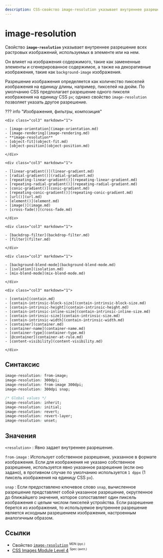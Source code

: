 ```yaml
---
description: CSS-свойство image-resolution указывает внутреннее разрешение всех растровых изображений, используемых в элементе или на нем. Он влияет на изображения содержимого, такие как замененные элементы и сгенерированное содержимое, а также на декоративные изображения, такие как изображения фонового изображения.
---
```


# image-resolution

Свойство **`image-resolution`** указывает внутреннее разрешение всех растровых изображений, используемых в элементе или на нем.

Он влияет на изображения содержимого, такие как замененные элементы и сгенерированное содержимое, а также на декоративные изображения, такие как `background-image` изображения.

Разрешение изображения определяется как количество пикселей изображения на единицу длины, например, пикселей на дюйм. По умолчанию CSS предполагает разрешение одного пикселя изображения на единицу CSS `px`; однако свойство `image-resolution` позволяет указать другое разрешение.

??? info "Изображения, фильтры, композиция"

    <div class="col3" markdown="1">

    - [image-orientation](image-orientation.md)
    - [image-rendering](image-rendering.md)
    - **image-resolution**
    - [object-fit](object-fit.md)
    - [object-position](object-position.md)

    </div>

    <div class="col3" markdown="1">

    - [linear-gradient()](linear-gradient.md)
    - [radial-gradient()](radial-gradient.md)
    - [repeating-linear-gradient()](repeating-linear-gradient.md)
    - [repeating-radial-gradient()](repeating-radial-gradient.md)
    - [conic-gradient()](conic-gradient.md)
    - [repeating-conic-gradient()](repeating-conic-gradient.md)
    - [url()](url.md)
    - [element()](element.md)
    - [image()](image.md)
    - [cross-fade()](cross-fade.md)

    </div>

    <div class="col3" markdown="1">

    - [backdrop-filter](backdrop-filter.md)
    - [filter](filter.md)

    </div>

    <div class="col3" markdown="1">

    - [background-blend-mode](background-blend-mode.md)
    - [isolation](isolation.md)
    - [mix-blend-mode](mix-blend-mode.md)

    </div>

    <div class="col3" markdown="1">

    - [contain](contain.md)
    - [contain-intrinsic-block-size](contain-intrinsic-block-size.md)
    - [contain-intrinsic-height](contain-intrinsic-height.md)
    - [contain-intrinsic-inline-size](contain-intrinsic-inline-size.md)
    - [contain-intrinsic-size](contain-intrinsic-size.md)
    - [contain-intrinsic-width](contain-intrinsic-width.md)
    - [container](container.md)
    - [container-name](container-name.md)
    - [container-type](container-type.md)
    - [@container](container-at-rule.md)
    - [content-visibility](content-visibility.md)

    </div>

## Синтаксис

```css
image-resolution: from-image;
image-resolution: 300dpi;
image-resolution: from-image 300dpi;
image-resolution: 300dpi snap;

/* Global values */
image-resolution: inherit;
image-resolution: initial;
image-resolution: revert;
image-resolution: revert-layer;
image-resolution: unset;
```

## Значения

`<resolution>`
: Явно задает внутреннее разрешение.

`from-image`
: Использует собственное разрешение, указанное в формате изображения. Если для изображения не указано собственное разрешение, используется явно указанное разрешение (если оно задано), в противном случае по умолчанию используется `1 dppx` (1 пиксель изображения на единицу CSS `px`).

`snap`
: Если предоставлено ключевое слово `snap`, вычисленное разрешение представляет собой указанное разрешение, округленное до ближайшего значения, которое сопоставляет один пиксель изображения с целым числом пикселей устройства. Если разрешение берется из изображения, то используемое внутреннее разрешение является исходным разрешением изображения, настроенным аналогичным образом.

## Ссылки

- Свойство [`image-resolution`](https://developer.mozilla.org/ru/docs/Web/CSS/image-resolution) <sup><small>MDN (рус.)</small></sup>
- [CSS Images Module Level 4](https://drafts.csswg.org/css-images-4/#the-image-resolution) <sup><small>Spec (англ.)</small></sup>
